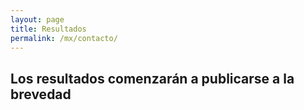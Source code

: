 ```yaml
---
layout: page
title: Resultados
permalink: /mx/contacto/
---
```


## Los resultados comenzarán a publicarse a la brevedad
